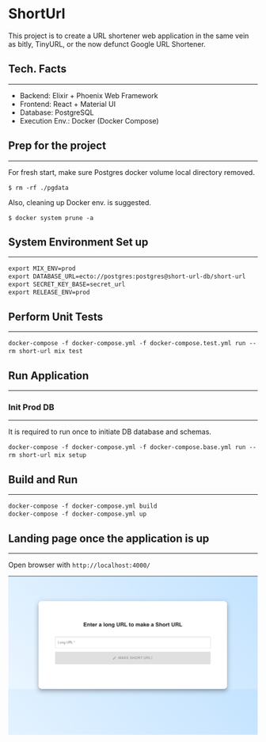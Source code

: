 # ShortUrl

This project is to create a URL shortener web application in the same vein as bitly, TinyURL, or the now defunct Google URL Shortener.


## Tech. Facts
---
- Backend: Elixir + Phoenix Web Framework
- Frontend: React + Material UI
- Database: PostgreSQL
- Execution Env.: Docker (Docker Compose) 


## Prep for the project
--- 
 For fresh start, make sure Postgres docker volume local directory removed.

```
$ rm -rf ./pgdata
```

Also, cleaning up Docker env. is suggested.
```
$ docker system prune -a
```

## System Environment Set up
---
```
export MIX_ENV=prod 
export DATABASE_URL=ecto://postgres:postgres@short-url-db/short-url 
export SECRET_KEY_BASE=secret_url  
export RELEASE_ENV=prod
```

## Perform Unit Tests
---
```
docker-compose -f docker-compose.yml -f docker-compose.test.yml run --rm short-url mix test
```

## Run Application
---

### Init Prod DB
---
It is required to run once to initiate DB database and schemas. 

```
docker-compose -f docker-compose.yml -f docker-compose.base.yml run --rm short-url mix setup
```

## Build and Run
---
```
docker-compose -f docker-compose.yml build
docker-compose -f docker-compose.yml up
```

## Landing page once the application is up
---
Open browser with `http://localhost:4000/`

![alt tag](./landing-screen.png)
